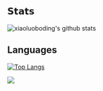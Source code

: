 ## 𝗦𝘁𝗮𝘁𝘀

![xiaoluoboding's github stats](https://github-readme-stats.vercel.app/api?username=hooklife&show_icons=true&theme=dracula)

## Languages
[![Top Langs](https://github-readme-stats.vercel.app/api/top-langs/?username=hooklife&layout=compact)](https://github.com/anuraghazra/github-readme-stats)



![](https://komarev.com/ghpvc/?username=hooklife&color=green)
